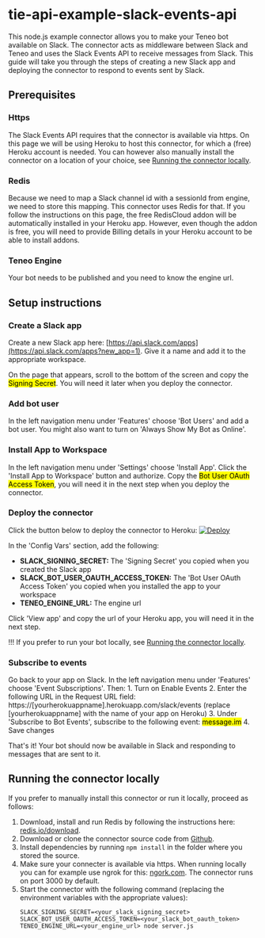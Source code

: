 # tie-api-example-slack-events-api
This node.js example connector allows you to make your Teneo bot available on Slack. The connector acts as middleware between Slack and Teneo and uses the Slack Events API to receive messages from Slack. This guide will take you through the steps of creating a new Slack app and deploying the connector to respond to events sent by Slack.

## Prerequisites
### Https
The Slack Events API requires that the connector is available via https. On this page we will be using Heroku to host this connector, for which a (free) Heroku account is needed. You can however also manually install the connector on a location of your choice, see [Running the connector locally](#running-the-connector-locally).

### Redis
Because we need to map a Slack channel id with a sessionId from engine, we need to store this mapping. This connector uses Redis for that. If you follow the instructions on this page, the free RedisCloud addon will be automatically installed in your Heroku app. However, even though the addon is free, you will need to provide Billing details in your Heroku account to be able to install addons.

### Teneo Engine
Your bot needs to be published and you need to know the engine url.

## Setup instructions
### Create a Slack app
Create a new Slack app here: [https://api.slack.com/apps](https://api.slack.com/apps?new_app=1). Give it a name and add it to the appropriate workspace.

On the page that appears, scroll to the bottom of the screen and copy the <mark>Signing Secret</mark>. You will need it later when you deploy the connector.

### Add bot user
In the left navigation menu under 'Features' choose 'Bot Users' and add a bot user. You might also want to turn on 'Always Show My Bot as Online'.

### Install App to Workspace
In the left navigation menu under 'Settings' choose 'Install App'. Click the 'Install App to Workspace' button and authorize. Copy the <mark>Bot User OAuth Access Token</mark>, you will need it in the next step when you deploy the connector.

### Deploy the connector
Click the button below to deploy the connector to Heroku:
	[![Deploy](https://www.herokucdn.com/deploy/button.svg?classes=noborder)](https://heroku.com/deploy?template=https://github.com/artificialsolutions/tie-api-example-slack-events-api)

In the 'Config Vars' section, add the following:
* **SLACK_SIGNING_SECRET:** The 'Signing Secret' you copied when you created the Slack app 
* **SLACK_BOT_USER_OAUTH_ACCESS_TOKEN:** The 'Bot User OAuth Access Token' you copied when you installed the app to your workspace
* **TENEO_ENGINE_URL:** The engine url

Click 'View app' and copy the url of your Heroku app, you will need it in the next step.

!!! If you prefer to run your bot locally, see [Running the connector locally](#running-the-connector-locally).

### Subscribe to events
Go back to your app on Slack. In the left navigation menu under 'Features' choose 'Event Subscriptions'. Then:
	1. Turn on Enable Events
	2. Enter the following URL in the Request URL field: https://[yourherokuappname].herokuapp.com/slack/events (replace [yourherokuappname] with the name of your app on Heroku)
	3. Under 'Subscribe to Bot Events', subscribe to the following event: <mark>message.im</mark>
	4. Save changes

That's it! Your bot should now be available in Slack and responding to messages that are sent to it.

## Running the connector locally
If you prefer to manually install this connector or run it locally, proceed as follows:
1. Download, install and run Redis by following the instructions here: [redis.io/download](https://redis.io/download).
2. Download or clone the connector source code from [Github](https://github.com/artificialsolutions/tie-api-example-slack-events-api).
3. Install dependencies by running `npm install` in the folder where you stored the source.
4. Make sure your connecter is available via https. When running locally you can for example use ngrok for this: [ngork.com](https://ngrok.com). The connector runs on port 3000 by default.
5. Start the connector with the following command (replacing the environment variables with the appropriate values):
    ```
    SLACK_SIGNING_SECRET=<your_slack_signing_secret> SLACK_BOT_USER_OAUTH_ACCESS_TOKEN=<your_slack_bot_oauth_token> TENEO_ENGINE_URL=<your_engine_url> node server.js
    ```